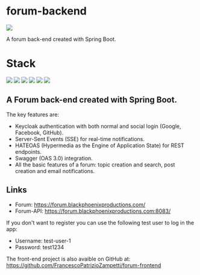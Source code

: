 # forum-backend
![](https://img.shields.io/badge/build-success-brightgreen.svg)

A forum back-end created with Spring Boot.

# Stack

![](https://img.shields.io/badge/java_11-✓-blue.svg)
![](https://img.shields.io/badge/spring_boot-✓-blue.svg)
![](https://img.shields.io/badge/postgresql-✓-blue.svg)
![](https://img.shields.io/badge/keycloak-✓-blue.svg)
![](https://img.shields.io/badge/OAS_3.0-✓-blue.svg)
![](https://img.shields.io/badge/HATEOAS-✓-blue.svg)

## A Forum back-end created with Spring Boot. 
The key features are:
- Keycloak authentication with both normal and social login (Google, Facebook, GitHub).
- Server-Sent Events (SSE) for real-time notifications.
- HATEOAS (Hypermedia as the Engine of Application State) for REST endpoints.
- Swagger (OAS 3.0) integration.
- All the basic features of a forum: topic creation and search, post creation and email notifications.

## Links
- Forum: https://forum.blackphoenixproductions.com/
- Forum-API: https://forum.blackphoenixproductions.com:8083/

If you don't want to register you can use the following test user to log in the app:
- Username: test-user-1
- Password: test1234

The front-end project is also avaible on GitHub at: https://github.com/FrancescoPatrizioZampetti/forum-frontend
